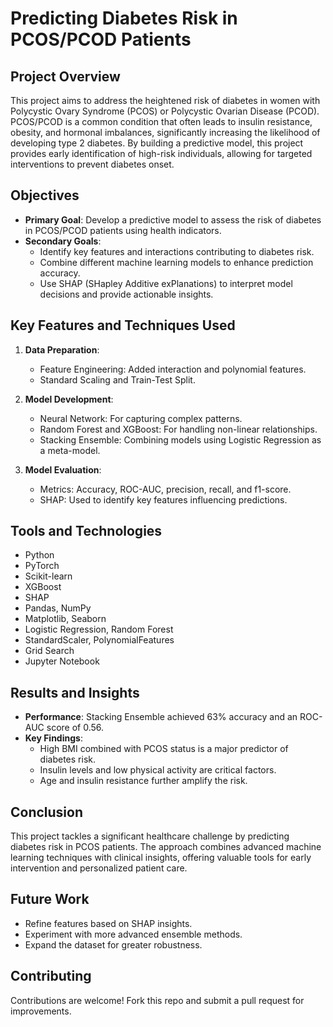 # **Predicting Diabetes Risk in PCOS/PCOD Patients**

## **Project Overview**

This project aims to address the heightened risk of diabetes in women with Polycystic Ovary Syndrome (PCOS) or Polycystic Ovarian Disease (PCOD). PCOS/PCOD is a common condition that often leads to insulin resistance, obesity, and hormonal imbalances, significantly increasing the likelihood of developing type 2 diabetes. By building a predictive model, this project provides early identification of high-risk individuals, allowing for targeted interventions to prevent diabetes onset.

## **Objectives**

- **Primary Goal**: Develop a predictive model to assess the risk of diabetes in PCOS/PCOD patients using health indicators.
- **Secondary Goals**:
  - Identify key features and interactions contributing to diabetes risk.
  - Combine different machine learning models to enhance prediction accuracy.
  - Use SHAP (SHapley Additive exPlanations) to interpret model decisions and provide actionable insights.

## **Key Features and Techniques Used**

1. **Data Preparation**:
   - Feature Engineering: Added interaction and polynomial features.
   - Standard Scaling and Train-Test Split.

2. **Model Development**:
   - Neural Network: For capturing complex patterns.
   - Random Forest and XGBoost: For handling non-linear relationships.
   - Stacking Ensemble: Combining models using Logistic Regression as a meta-model.

3. **Model Evaluation**:
   - Metrics: Accuracy, ROC-AUC, precision, recall, and f1-score.
   - SHAP: Used to identify key features influencing predictions.

## **Tools and Technologies**

- Python
- PyTorch
- Scikit-learn
- XGBoost
- SHAP
- Pandas, NumPy
- Matplotlib, Seaborn
- Logistic Regression, Random Forest
- StandardScaler, PolynomialFeatures
- Grid Search
- Jupyter Notebook

## **Results and Insights**

- **Performance**: Stacking Ensemble achieved 63% accuracy and an ROC-AUC score of 0.56.
- **Key Findings**:
  - High BMI combined with PCOS status is a major predictor of diabetes risk.
  - Insulin levels and low physical activity are critical factors.
  - Age and insulin resistance further amplify the risk.

## **Conclusion**

This project tackles a significant healthcare challenge by predicting diabetes risk in PCOS patients. The approach combines advanced machine learning techniques with clinical insights, offering valuable tools for early intervention and personalized patient care.

## **Future Work**

- Refine features based on SHAP insights.
- Experiment with more advanced ensemble methods.
- Expand the dataset for greater robustness.

## **Contributing**

Contributions are welcome! Fork this repo and submit a pull request for improvements.

